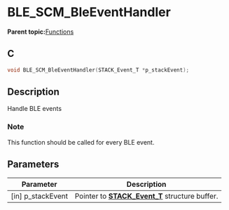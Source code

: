 # BLE\_SCM\_BleEventHandler

**Parent topic:**[Functions](GUID-A37CD39C-147D-4255-AC5F-4958ABC738EE.md)

## C

```c
void BLE_SCM_BleEventHandler(STACK_Event_T *p_stackEvent);
```

## Description

Handle BLE events

### Note

This function should be called for every BLE event.

## Parameters

|Parameter|Description|
|---------|-----------|
|\[in\] p\_stackEvent|Pointer to **[STACK\_Event\_T](GUID-AD7662AB-1247-4D85-9CD5-A3BF09EC24F7.md)** structure buffer.|

